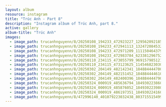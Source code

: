 ```yaml
---
layout: album
resource: instagram
title: "Trúc Anh - Part 8"
description: "Instagram album of Trúc Anh, part 8."
active: gallery
album-title: "Trúc Anh"
images:
  - image_path: trucanhnguyenn/8/20250108_194233_472923227_1295620921859449_3336561776584055586_n.jpg
  - image_path: trucanhnguyenn/8/20250108_194233_472941113_1324720845329470_6744798342508600864_n.jpg
  - image_path: trucanhnguyenn/8/20250108_194233_472971209_1111504643799238_8555780578368961821_n.jpg
  - image_path: trucanhnguyenn/8/20250108_194233_472983784_623381296752824_1834812938921654272_n.jpg
  - image_path: trucanhnguyenn/8/20250110_234115_473055799_969157985121140_936119525644865670_n.jpg
  - image_path: trucanhnguyenn/8/20250110_234115_473123625_1145468230301331_7111843313122156978_n.jpg
  - image_path: trucanhnguyenn/8/20250302_204149_482142341_18488444470023506_4494931502203407150_n.jpg
  - image_path: trucanhnguyenn/8/20250302_204149_482151452_18488444461023506_6365239343898355360_n.jpg
  - image_path: trucanhnguyenn/8/20250302_204149_482400396_18488444479023506_55469159549698423_n.jpg
  - image_path: trucanhnguyenn/8/20250324_000919_485636794_18493022386023506_7723005112907123462_n.jpg
  - image_path: trucanhnguyenn/8/20250324_000919_485876052_18493022398023506_8920202971828420599_n.jpg
  - image_path: trucanhnguyenn/8/20250324_000919_486197351_18493022416023506_6002639579265808293_n.jpg
  - image_path: trucanhnguyenn/8/472996140_401079223032438_8037155154995745702_n.jpg
---
```

